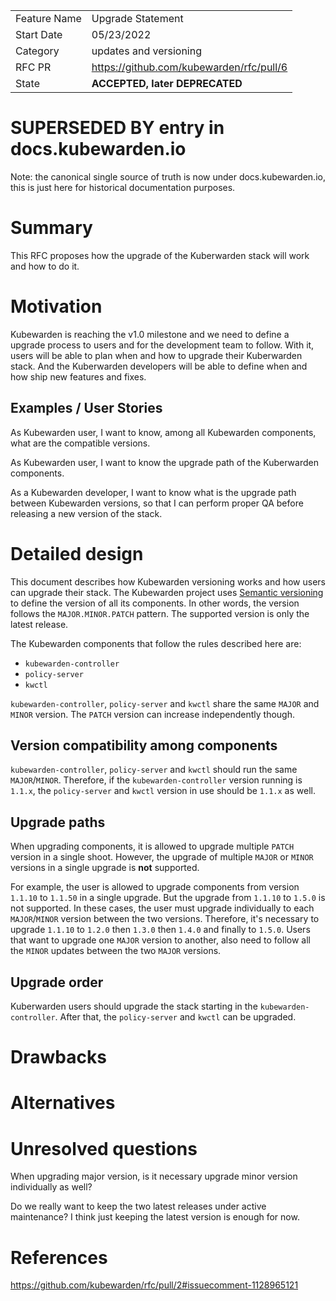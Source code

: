 |              |                                          |
| :----------- | :--------------------------------------- |
| Feature Name | Upgrade Statement                        |
| Start Date   | 05/23/2022                               |
| Category     | updates and versioning                   |
| RFC PR       | https://github.com/kubewarden/rfc/pull/6 |
| State        | **ACCEPTED, later DEPRECATED**           |

# SUPERSEDED BY entry in docs.kubewarden.io

Note: the canonical single source of truth is now under docs.kubewarden.io,
this is just here for historical documentation purposes.

# Summary

[summary]: #summary

This RFC proposes how the upgrade of the Kuberwarden stack will work and how to do it.

# Motivation

[motivation]: #motivation

Kubewarden is reaching the v1.0 milestone and we need to define a upgrade process
to users and for the development team to follow. With it, users will be able
to plan when and how to upgrade their Kuberwarden stack. And the Kuberwarden developers
will be able to define when and how ship new features and fixes.

## Examples / User Stories

[examples]: #examples

As Kubewarden user, I want to know, among all Kubewarden components, what are the
compatible versions.

As Kubewarden user, I want to know the upgrade path of the Kuberwarden components.

As a Kubewarden developer, I want to know what is the upgrade path between
Kubewarden versions, so that I can perform proper QA before releasing a new
version of the stack.

# Detailed design

[design]: #detailed-design

This document describes how Kubewarden versioning works and how users can upgrade
their stack. The Kubewarden project uses [Semantic versioning](https://semver.org/)
to define the version of all its components. In other words, the version follows
the `MAJOR.MINOR.PATCH` pattern. The supported version is only the latest release.

The Kubewarden components that follow the rules described here are:

- `kubewarden-controller`
- `policy-server`
- `kwctl`

`kubewarden-controller`, `policy-server` and `kwctl` share the same `MAJOR`
and `MINOR` version. The `PATCH` version can increase independently though.

## Version compatibility among components

`kubewarden-controller`, `policy-server` and `kwctl` should run the same `MAJOR`/`MINOR`.
Therefore, if the `kubewarden-controller` version running is `1.1.x`, the
`policy-server` and `kwctl` version in use should be `1.1.x` as well.

## Upgrade paths

When upgrading components, it is allowed to upgrade multiple `PATCH` version
in a single shoot. However, the upgrade of multiple `MAJOR` or `MINOR` versions
in a single upgrade is **not** supported.

For example, the user is allowed to upgrade components from version `1.1.10` to
`1.1.50` in a single upgrade. But the upgrade from `1.1.10` to `1.5.0` is not supported.
In these cases, the user must upgrade individually to each `MAJOR`/`MINOR` version
between the two versions. Therefore, it's necessary to upgrade `1.1.10` to `1.2.0`
then `1.3.0` then `1.4.0` and finally to `1.5.0`. Users that want to upgrade one
`MAJOR` version to another, also need to follow all the `MINOR` updates between the
two `MAJOR` versions.

## Upgrade order

Kuberwarden users should upgrade the stack starting in the `kubewarden-controller`.
After that, the `policy-server` and `kwctl` can be upgraded.

# Drawbacks

[drawbacks]: #drawbacks

# Alternatives

[alternatives]: #alternatives

# Unresolved questions

[unresolved]: #unresolved-questions

When upgrading major version, is it necessary upgrade minor version individually as well?

Do we really want to keep the two latest releases under active maintenance?
I think just keeping the latest version is enough for now.

# References

https://github.com/kubewarden/rfc/pull/2#issuecomment-1128965121
